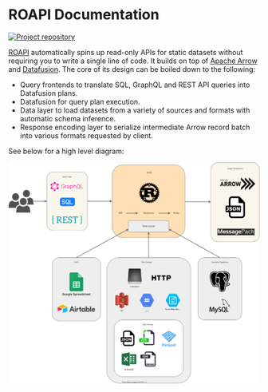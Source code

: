 # ROAPI Documentation

[![Project repository](https://img.shields.io/badge/github-repo-blue)](https://github.com/roapi/roapi)

[ROAPI](https://github.com/roapi/roapi) automatically spins up read-only APIs
for static datasets without requiring you to write a single line of code. It
builds on top of [Apache Arrow](https://github.com/apache/arrow) and
[Datafusion](https://github.com/apache/arrow/tree/master/rust/datafusion). The
core of its design can be boiled down to the following:

* Query frontends to translate SQL, GraphQL and REST API queries into
Datafusion plans.
* Datafusion for query plan execution.
* Data layer to load datasets from a variety of sources and formats with
automatic schema inference.
* Response encoding layer to serialize intermediate Arrow record batch into
various formats requested by client.

See below for a high level diagram:

<img alt="roapi-design-diagram" src="./images/roapi.svg">

